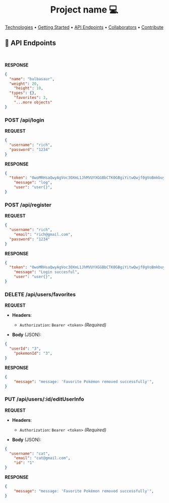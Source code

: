 <h1 align="center" style="font-weight: bold;">Project name 💻</h1>

<p align="center">
 <a href="#tech">Technologies</a> •
 <a href="#started">Getting Started</a> •
  <a href="#routes">API Endpoints</a> •
 <a href="#colab">Collaborators</a> •
 <a href="#contribute">Contribute</a>
</p>

<h2 id="routes">📍 API Endpoints</h2>
​
<!-- | route               | description
|----------------------|-----------------------------------------------------
| <kbd>GET /authenticate</kbd>     | retrieves user info see [response details](#get-auth-detail)
| <kbd>POST /authenticate</kbd>     | authenticate user into the api see [request details](#post-auth-detail)

<h3 id="get-auth-detail">GET /api/pokemons_with_likes</h3> -->

**RESPONSE**
```json
{
  "name": "bulbasaur",
  "weight": 20,
	"height": 10,
  "types": {},
	"favorites": 3,
	"...more objects"
}
```

<h3 id="post-auth-detail">POST /api/login</h3>

**REQUEST**
```json
{
  "username": "rich",
  "password": "1234"
}
```

**RESPONSE**
```json
{
  "token": "OwoMRHsaQwyAgVoc3OXmL1JhMVUYXGGBbCTK0GBgiYitwQwjf0gVoBmkbuyy0pSi",
	"message": "log",
	"user": "user{}",
}
```

<h3 id="post-auth-detail">POST /api/register</h3>

**REQUEST**
```json
{
  "username": "rich",
	"email": "rich@gmail.com",
  "password": "1234"
}
```
**RESPONSE**
```json
{
  "token": "OwoMRHsaQwyAgVoc3OXmL1JhMVUYXGGBbCTK0GBgiYitwQwjf0gVoBmkbuyy0pSi",
	"message": "Login succesful",
	"user": "user{}",
}
```

<h3 id="post-auth-detail">DELETE /api/users/favorites</h3>

**REQUEST**
- **Headers**:
  - `Authorization`: `Bearer <token>` _(Required)_

- **Body** (JSON):
```json
{
  "userId": "3",
	"pokemonId": "3",
}
```
**RESPONSE**
```json
{
	"message": "message: 'Favorite Pokémon removed successfully'",
}
```

<h3 id="post-auth-detail">PUT /api/users/:id/editUserInfo</h3>

**REQUEST**
- **Headers**:
  - `Authorization`: `Bearer <token>` _(Required)_

- **Body** (JSON):
```json
{
  "username": "cat",
	"email": "cat@gmail.com",
	"id": "1"
}
```
**RESPONSE**
```json
{
	"message": "message: 'Favorite Pokémon removed successfully'",
}
```

